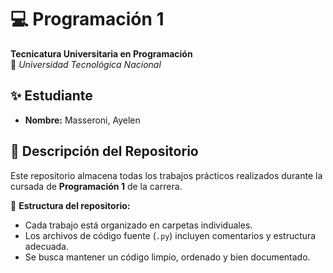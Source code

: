 # 💻 Programación 1  
**Tecnicatura Universitaria en Programación**  
📍 *Universidad Tecnológica Nacional*  

## ✨ Estudiante  
- **Nombre:** Masseroni, Ayelen 

## 📂 Descripción del Repositorio  
Este repositorio almacena todas los trabajos prácticos realizados durante la cursada de **Programación 1** de la carrera.  

📌 **Estructura del repositorio:**  
- Cada trabajo está organizado en carpetas individuales.  
- Los archivos de código fuente (`.py`) incluyen comentarios y estructura adecuada.  
- Se busca mantener un código limpio, ordenado y bien documentado. 


